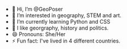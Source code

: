 - 👋 Hi, I’m @GeoPoser
- 👀 I’m interested in geography, STEM and art.
- 🌱 I’m currently learning Python and CSS
- 💞️ I like georgraphy, history and politics.
- 😄 Pronouns: She/Her
- ⚡ Fun fact: I've lived in 4 different countries.

<!---
GeoPoser/GeoPoser is a ✨ special ✨ repository because its `README.md` (this file) appears on your GitHub profile.
You can click the Preview link to take a look at your changes.
--->
